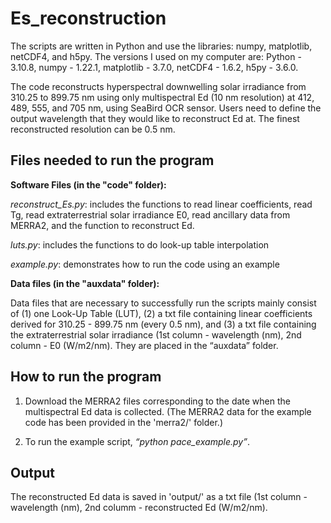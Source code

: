 # Es_reconstruction

The scripts are written in Python and use the libraries: numpy, matplotlib, netCDF4, and h5py. The versions I used on my computer are: Python - 3.10.8, numpy - 1.22.1, matplotlib - 3.7.0, netCDF4 - 1.6.2, h5py - 3.6.0.

The code reconstructs hyperspectral downwelling solar irradiance from 310.25 to 899.75 nm using only multispectral Ed (10 nm resolution) at 412, 489, 555, and 705 nm, using SeaBird OCR sensor. Users need to define the output wavelength that they would like to reconstruct Ed at. The finest reconstructed resolution can be 0.5 nm.

## Files needed to run the program

**Software Files (in the "code" folder):**

_reconstruct_Es.py_: includes the functions to read linear coefficients, read Tg, read extraterrestrial solar irradiance E0, read ancillary data from MERRA2, and the function to reconstruct Ed.

_luts.py_: includes the functions to do look-up table interpolation

_example.py_: demonstrates how to run the code using an example

**Data files (in the "auxdata" folder):**

Data files that are necessary to successfully run the scripts mainly consist of (1) one Look-Up Table (LUT), (2) a txt file containing linear coefficients derived for 310.25 - 899.75 nm (every 0.5 nm), and (3) a txt file containing the extraterrestrial solar irradiance (1st column - wavelength (nm), 2nd column - E0 (W/m2/nm). They are placed in the “auxdata” folder. 

## How to run the program

1. Download the MERRA2 files corresponding to the date when the multispectral Ed data is collected. (The MERRA2 data for the example code has been provided in the 'merra2/' folder.)

2. To run the example script, _“python pace_example.py”_.

## Output

The reconstructed Ed data is saved in 'output/' as a txt file (1st column - wavelength (nm), 2nd columm - reconstructed Ed (W/m2/nm).

